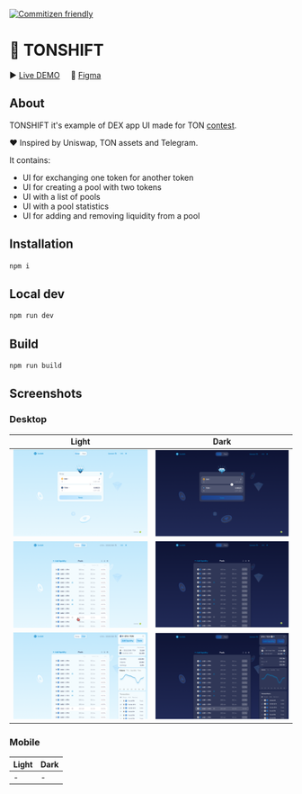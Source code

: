 [![Commitizen friendly](https://img.shields.io/badge/commitizen-friendly-brightgreen.svg)](http://commitizen.github.io/cz-cli/)

# 💎 TONSHIFT

▶️ [Live DEMO](https://zubarevegor.github.io/TonShift/)&nbsp;&nbsp;&nbsp;&nbsp;&nbsp;🎨 [Figma](https://www.figma.com/file/oBBa98DHNBjIafbUxDHXIa/TonShift?node-id=0%3A1) 

## About

TONSHIFT it's example of DEX app UI made for TON [contest](https://github.com/ton-blockchain/TIPs/issues/42).

❤️ Inspired by Uniswap, TON assets and Telegram.

It contains:
<ul>
<li>UI for exchanging one token for another token</li>
<li>UI for creating a pool with two tokens</li>
<li>UI with a list of pools</li>
<li>UI with a pool statistics</li>
<li>UI for adding and removing liquidity from a pool</li>
</ul>

## Installation

```bash
npm i
```

## Local dev

```bash
npm run dev
```

## Build

```bash
npm run build
```

## Screenshots

### Desktop

|Light|Dark|
|-|-|
|![img](https://github.com/ZubarevEgor/TonShift/blob/main/src/assets/docs/swap%20desktop.png)|![img](https://github.com/ZubarevEgor/TonShift/blob/main/src/assets/docs/swap%20desktop%20dark.png)|
|![img](https://github.com/ZubarevEgor/TonShift/blob/main/src/assets/docs/pools%20desktop.png)|![img](https://github.com/ZubarevEgor/TonShift/blob/main/src/assets/docs/pools%20desktop%20dark.png)|
|![img](https://github.com/ZubarevEgor/TonShift/blob/main/src/assets/docs/pool%20statistics%20desktop.png)|![img](https://github.com/ZubarevEgor/TonShift/blob/main/src/assets/docs/pools%20statistics%20desktop%20dark.png)|

### Mobile
|Light|Dark|
|-|-|
|-|-|